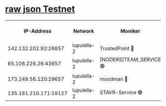 [raw json Testnet](https://rpc-check.jaclalt.stavr.tech/jaclalt/rpc-jaclalt-result.json)
=

<table><tr><th>IP-Address</th><th>Network</th><th>Moniker</th><th>Latest Block Height</th><th>Earliest Block Height</th><th>Catching Up</th><th>Tx Index</th><th>Voting Power</th><th>Scan Time</th></tr><tr><td>142.132.202.92:26857</td><td>lupulella-2</td><td>TrustedPoint 🔴</td><td>6686477</td><td>6282001</td><td>False</td><td>off</td><td>5</td><td>2024-02-16T00:24:42.290739617UTC</td></tr><tr><td>65.108.226.26:43657</td><td>lupulella-2</td><td>[NODERS]TEAM_SERVICE 🟢</td><td>6686477</td><td>6282001</td><td>False</td><td>on</td><td>0</td><td>2024-02-16T00:24:42.665733002UTC</td></tr><tr><td>173.249.56.120:29657</td><td>lupulella-2</td><td>moodman 🔴</td><td>6686477</td><td>6586477</td><td>False</td><td>off</td><td>940134</td><td>2024-02-16T00:24:41.923178196UTC</td></tr><tr><td>135.181.210.171:19127</td><td>lupulella-2</td><td>STAVR-Service 🟢</td><td>6686476</td><td>6686001</td><td>False</td><td>on</td><td>0</td><td>2024-02-16T00:24:33.356788122UTC</td></tr></table>
